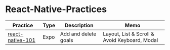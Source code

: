 # React-Native-Practices

| Practice                                                                                               | Type | Description          | Memo                                          |
| ------------------------------------------------------------------------------------------------------ | ---- | -------------------- | --------------------------------------------- |
| [react-native-101](https://github.com/jinyongnan810/React-Native-Practices/tree/main/react-native-101) | Expo | Add and delete goals | Layout, List & Scroll & Avoid Keyboard, Modal |
